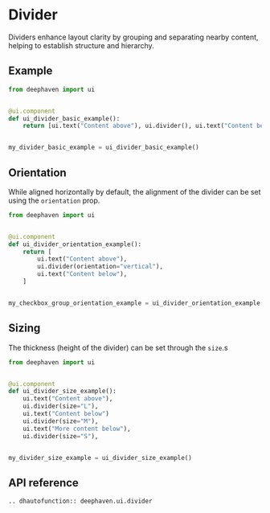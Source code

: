 # Divider

Dividers enhance layout clarity by grouping and separating nearby content, helping to establish structure and hierarchy.

## Example

```python
from deephaven import ui


@ui.component
def ui_divider_basic_example():
    return [ui.text("Content above"), ui.divider(), ui.text("Content below")]


my_divider_basic_example = ui_divider_basic_example()
```


## Orientation

While aligned horizontally by default, the alignment of the divider can be set using the `orientation` prop.

```python
from deephaven import ui


@ui.component
def ui_divider_orientation_example():
    return [
        ui.text("Content above"),
        ui.divider(orientation="vertical"),
        ui.text("Content below"),
    ]


my_checkbox_group_orientation_example = ui_divider_orientation_example()
```

## Sizing

The thickness (height of the divider) can be set through the `size`.s

```python
from deephaven import ui


@ui.component
def ui_divider_size_example():
    ui.text("Content above"),
    ui.divider(size="L"),
    ui.text("Content below")
    ui.divider(size="M"),
    ui.text("More content below"),
    ui.divider(size="S"),


my_divider_size_example = ui_divider_size_example()
```

## API reference

```{eval-rst}
.. dhautofunction:: deephaven.ui.divider
```